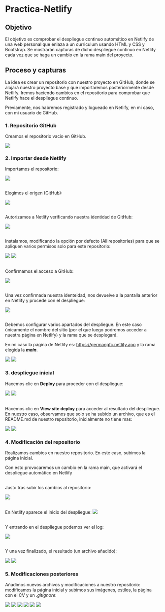 # Practica-Netlify
## Objetivo
El objetivo es comprobar el despliegue continuo automático en Netlify de una web personal que enlaza a un curriculum usando HTML y CSS y Bootstrap. 
Se mostrarán capturas de dicho despliegue continuo en Netlify cada vez que se haga un cambio en la rama main del proyecto.

## Proceso y capturas
La idea es crear un repositorio con nuestro proyecto en GitHub, donde se alojará nuestro proyecto base y que importaremos posteriormente desde Netlify.
Iremos haciendo cambios en el repositorio para comprobar que Netlify hace el despliegue continuo.

Previamente, nos habremos registrado y logueado en Netlify, en mi caso, con mi usuario de GitHub.
### 1. Repositorio GitHub
Creamos el repositorio vacío en GitHub.  

<img src="./capturas/01.png" max-width="80%">

### 2. Importar desde Netlify
Importamos el repositorio:  

<img src="./capturas/02.png" max-width="80%">  

\
Elegimos el origen (GitHub):

<img src="./capturas/03.png" max-width="80%">

\
Autorizamos a Netlify verificando nuestra identidad de GitHub:

<img src="./capturas/04.png" max-width="80%">

\
Instalamos, modificando la opción por defecto (All repositories) para
que se apliquen varios permisos solo para este repositorio:

<img src="./capturas/05.png" max-width="80%">  
<img src="./capturas/06.png" max-width="80%">  

\
Confirmamos el acceso a GitHub:

<img src="./capturas/07.png" max-width="80%">

\
Una vez confirmada nuestra identeidad, nos devuelve a la pantalla anterior en Netlify y procede con el despliegue:

<img src="./capturas/08.png" max-width="80%">

\
Debemos configurar varios apartados del despliegue. En este caso únicamente
el nombre del sitio (por el que luego podremos acceder a nuestra página en Netlify) y la rama que se desplegará.

En mi caso la página de Netlify es: https://germangfc.netlify.app y la rama elegida la ***main***.


<img src="./capturas/09ok.png" max-width="80%">

<img src="./capturas/10.png" max-width="80%">

### 3. despliegue inicial

Hacemos clic en **Deploy** para proceder con el despliegue:

<img src="./capturas/11.png" max-width="80%">
<img src="./capturas/12.png" max-width="80%">

\
Hacemos clic en **View site deploy** para acceder al resultado del despliegue.
En nuestro caso, observamos que solo se ha subido un archivo, que es el README.md
de nuestro repositorio, inicialmente no tiene mas:

<img src="./capturas/13.png" max-width="80%">
<img src="./capturas/14.png" max-width="80%">


### 4. Modificación del repositorio

Realizamos cambios en nuestro repositorio. En este caso, subimos la página inicial.

Con esto provocaremos un cambio en la rama main, que activará el despliegue automático en Netlify

\
Justo tras subir los cambios al repositorio: 

<img src="./capturas/15.png" max-width="80%">

\
En Netlify aparece el inicio del despliegue: 
<img src="./capturas/16.png" max-width="80%">

\
Y entrando en el despliegue podemos ver el log:

<img src="./capturas/17.png" max-width="80%">

\
Y una vez finalizado, el resultado (un archivo añadido):

<img src="./capturas/18.png" max-width="80%">
<img src="./capturas/19.png" max-width="80%">

### 5. Modificaciones posteriores

Añadimos nuevos archivos y modificaciones a nuestro repositorio: modificamos la página inicial 
y subimos sus imágenes, estilos, la página con el CV y un *.gitignore*:

<img src="./capturas/21.png" max-width="80%">
<img src="./capturas/22.png" max-width="80%">


<img src="./capturas/23.png" max-width="80%">
<img src="./capturas/24.png" max-width="80%">
<img src="./capturas/25.png" max-width="80%">
<img src="./capturas/26.png" max-width="80%">


